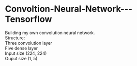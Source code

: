 # Convoltion-Neural-Network---Tensorflow
Building my own convolution neural network.  
Structure:  
Three convolution layer  
Five dense layer  
Input size (224, 224)  
Ouput size (1, 5)  
